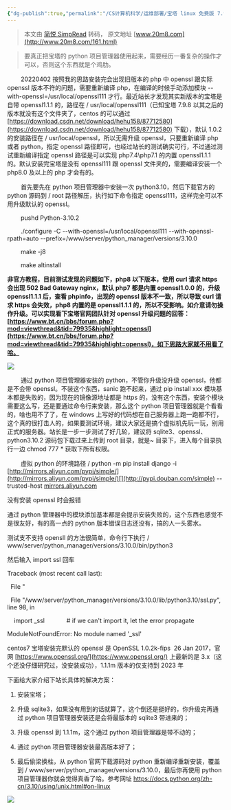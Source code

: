 ```yaml
---
{"dg-publish":true,"permalink":"/CS计算机科学/运维部署/宝塔 linux 免费版 7.9.0 中 python 项目管理器的 ssl 异常鸡肋以及解决方案/","noteIcon":"","created":"2024-04-11T20:33:18.570+08:00","updated":"2024-04-27T01:21:43.000+08:00"}
---
```


> 本文由 [简悦 SimpRead](http://ksria.com/simpread/) 转码， 原文地址 [www.20m8.com](http://www.20m8.com/161.html)

> 要真正把宝塔的 python 项目管理器使用起来，需要经历一番复杂的操作才可以，否则这个东西就是个鸡肋。

        20220402 按照我的思路安装完会出现旧版本的 php 中 openssl 跟实际 openssl 版本不符的问题，需要重新编译 php，在编译的时候手动添加模块 --with-openssl=/usr/local/openssl111 才行。最近站长才发现其实新版本的宝塔是自带 openssl1.1.1 的，路径在 / usr/local/openssl111（已知宝塔 7.9.8 以其之后的版本就没有这个文件夹了，centos 的可以通过 [https://download.csdn.net/download/hehu158/87712580](https://download.csdn.net/download/hehu158/87712580) 下载），默认 1.0.2 的安装路径在 / usr/local/openssl，所以无需升级 openssl，只要重新编译 php 或者 python，指定 openssl 路径即可，也经过站长的测试确实可行，不过通过测试重新编译指定 openssl 路径是可以实现 php7.4\php7.1 的内置 openssl1.1.1 的。默认安装完宝塔是没有 openssl111 跟 openssl 文件夹的，需要编译安装一个 php8.0 及以上的 php 才会有的。

        首先要先在 python 项目管理器中安装一次 python3.10，然后下载官方的 python 源码到 / root 路径解压，执行如下命令指定 openssl111，这样完全可以不用升级默认的 openssl。  

        pushd Python-3.10.2

        ./configure -C --with-openssl=/usr/local/openssl111 --with-openssl-rpath=auto --prefix=/www/server/python_manager/versions/3.10.0 

        make -j8

        make altinstall

 **非官方教程，目前测试发现的问题如下，php8 以下版本，使用 curl 请求 https 会出现 502 Bad Gateway nginx，默认 php7 都是内置 openssl1.0.0 的，升级 openssl1.1.1 后，查看 phpinfo，出现的 openssl 版本不一致，所以导致 curl 请求 https 会失效，php8 内置的是 openssl1.1.1 的，所以不受影响。如介意请勿操作升级。可以实现看下宝塔官网团队针对 openssl 升级问题的回答：[https://www.bt.cn/bbs/forum.php?mod=viewthread&tid=79935&highlight=openssl](https://www.bt.cn/bbs/forum.php?mod=viewthread&tid=79935&highlight=openssl)，如下思路大家就不用看了哈。**

[![](/img/user/Z-attach/1646701662742766.png)](http://www.20m8.com/ueditor/php/upload/image/20220308/1646701662742766.png "1646701662742766.png")

        通过 python 项目管理器安装的 python，不管你升级没升级 openssl，他都是不会带 openssl。不装这个东西，sanic 跑不起来，通过 pip install xxx 模块基本都是失败的，因为现在的镜像源地址都是 https 的，没有这个东西，安装个模块需要这么写，还是要通过命令行来安装，那么这个 python 项目管理器就是个看看的，啥也用不了了，在 windows 上写好的代码想在自己服务器上跑一跑都不行，这个真的很打击人的，如果要测试环境，建议大家还是搞个虚拟机先玩一玩，别用正式的服务器。站长是一步一步测试了好几轮，建议将 sqlite3、openssl、python3.10.2 源码包下载过来上传到 root 目录，就是~ 目录下，进入每个目录执行一边 chmod 777 * 获取下所有权限。

        虚拟 python 的环境路径 / python -m pip install django -i [](http://pypi.douban.com/simple)[http://mirrors.aliyun.com/pypi/simple/](http://mirrors.aliyun.com/pypi/simple/)[](http://pypi.douban.com/simple) --trusted-host [mirrors.aliyun.com](http://mirrors.aliyun.com/pypi/simple/)

没有安装 openssl 时会报错

通过 python 管理器中的模块添加基本都是会提示安装失败的，这个东西也感觉不是很友好，有的高一点的 python 版本错误日志还没有，搞的人一头雾水。

测试支不支持 opensll 的方法很简单，命令行下执行 / www/server/python_manager/versions/3.10.0/bin/python3

然后输入 import ssl 回车

Traceback (most recent call last):

  File "

  File "/www/server/python_manager/versions/3.10.0/lib/python3.10/ssl.py", line 98, in

    import _ssl             # if we can't import it, let the error propagate

ModuleNotFoundError: No module named '_ssl'

centos7 宝塔安装完默认的 openssl 是 OpenSSL 1.0.2k-fips  26 Jan 2017，官网 [https://www.openssl.org/](https://www.openssl.org/) 上最新的是 3.x（这个还没仔细研究过，没安装成功），1.1.1m 版本的仅支持到 2023 年

下面给大家介绍下站长具体的解决方案：

1.  安装宝塔；
    
2.  升级 sqlite3，如果没有用到的话就算了，这个倒还是挺好的，你升级完再通过 python 项目管理器安装还是会将最版本的 sqlite3 带进来的；
    
3.  升级 openssl 到 1.1.1m，这个通过 python 项目管理器是带不动的；
    
4.  通过 python 项目管理器安装最高版本好了；
    
5.  最后偷梁换柱，从 python 官网下载源码对 python 重新编译重新安装，覆盖到 / www/server/python_manager/versions/3.10.0，最后你再使用 python 项目管理器你就会觉得真香了哈。参考网址 https://docs.python.org/zh-cn/3.10/using/unix.html#on-linux
    

[![](/img/user/Z-attach/1646705571373179.png)](http://www.20m8.com/ueditor/php/upload/image/20220308/1646705571373179.png "1646705571373179.png")